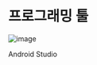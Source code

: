 # 프로그래밍 툴
![image](https://github.com/Berry-G/STUDY/assets/69233747/914d801c-ceab-4c96-977e-992ab121f2c5)

Android Studio
